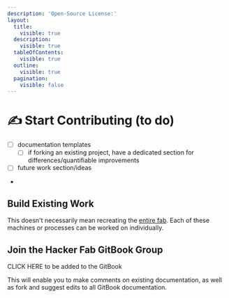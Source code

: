 ```yaml
---
description: 'Open-Source License:'
layout:
  title:
    visible: true
  description:
    visible: true
  tableOfContents:
    visible: true
  outline:
    visible: true
  pagination:
    visible: false
---
```


# ✍ Start Contributing (to do)



* [ ] documentation templates
  * [ ] if forking an existing project, have a dedicated section for differences/quantifiable improvements
* [ ] future work section/ideas
*

## Build Existing Work

This doesn't necessarily mean recreating the [entire fab](build-a-fab-to-do.md). Each of these machines or processes can be worked on individually.

## Join the Hacker Fab GitBook Group

CLICK HERE to be added to the GitBook

This will enable you to make comments on existing documentation, as well as fork and suggest edits to all GitBook documentation.
